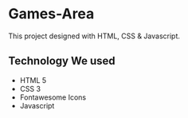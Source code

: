 # Games-Area

This project designed with HTML, CSS & Javascript.

## Technology We used
- HTML 5
- CSS 3
- Fontawesome Icons 
- Javascript 
